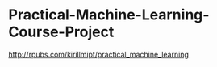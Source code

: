 # Practical-Machine-Learning-Course-Project

<http://rpubs.com/kirillmipt/practical_machine_learning>
